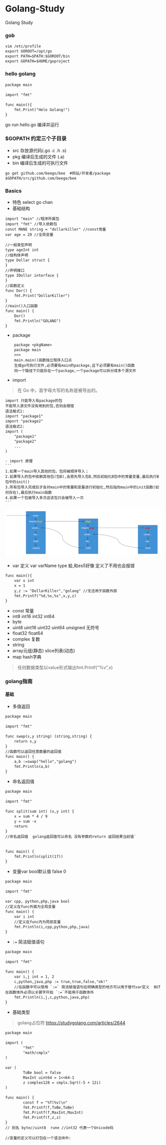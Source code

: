 # Golang-Study
Golang Study
### gob
``` 
vim /etc/profile
export GOROOT=/opt/go
export PATH=$PATH:$GOROOT/bin
export GOPATH=$HOME/goproject
```
### hello golang
``` 
package main

import "fmt"

func main(){
    fmt.Print("Helo Golang!")
}
```
go run hello.go 编译并运行

### $GOPATH 约定三个子目录
- src 存放源代码(.go .c .h .s)
- pkg 编译后生成的文件 (.a)
- bin 编译后生成的可执行文件
``` 
go get github.com/beego/bee  #网站/开发者/package
$GOPATH/src/github.com/beego/bee
```

### Basics
- 特色 select go chan
- 基础结构
``` 
import "main" //程序所属包
import "fmt" //导入依赖包
const MANE string = "dollarkiller" //const常量
var age = 20 //全局变量

//一般类型声明
type ageInt int
//结构体声明
type Dollar struct {
}
//声明接口
type IDollar interface {
}
//函数定义
func Dor() {
    fmt.Print("DollarKiller")
}
//main()入口函数
func main() {
    Dor()
    fmt.Println("GOLANG")
}

```
- package
``` 
    package <pkgName>
    package main
    >>>
    main.main()函数独立程序入口点
    生成go可执行文件,必须要有main的package,且下必须要有main()函数
    同一个路径下只能存在一个package,一个package可以拆分成多个源文件
```
- import
>在 Go 中，首字母大写的名称是被导出的。
``` 
import 只能导入有package的包
不能导入源文件没有用到的包,否则会报错
语法格式1:
import "package1"
import "package2"
语法格式2:
import (
    "package1"
    "package2"
    ...
)
```
    - import 原理
    ```
    1.如果一个main导入其他的包，包将被顺序导入；
    2.如果导入的包中依赖其他包(包B),会首先导入包B,然后初始化B包中的常量变量,最后执行B包中的init()
    3.所有包导入完成后才会对main中的常量和变量进行初始化,然后指向main中的init函数(如何存在),最后执行main函数
    4.如果一个包被导入多次这该包只会被导入一次 
    ```
![import](./readme/golang.png)    
- var 定义 var varName type 蛤,和es5好像  定义了不用也会报错
``` 
func main(){
	var x int
	x = 1
	y,z := "DollarKiller","golang" //无法用于函数外部
	fmt.Printf("%d,%s,%s",x,y,z)
}
```
- const 常量
- int8 int16 int32 int64
- byte
- uint8 uint16 uint32 uint64 unsigned 无符号
- float32 float64
- complex 复数
- string
- array元组(静态) slice列表(动态)
- map hash字典
>任何数据类型以value形式输出fmt.Printf("%v",x)

### golang指南

#### 基础
- 多值返回
``` 
package main

import "fmt"

func swap(s,y string) (string,string) {
	return s,y
}
//函数可以返回任意数量的返回值
func main() {
	a,b :=swap("hello","golang")
	fmt.Println(a,b)
}
```
- 命名返回值
``` 
package main

import "fmt"

func split(sum int) (x,y int) {
	x = sum * 4 / 9
	y = sum -x
	return 
}
//命名返回值  golang返回值可以命名 没有参数的return 返回结果当前值`


func main() {
	fmt.Println(split(17))
}
```
- 变量var  bool默认值 false 0
``` 
package main

import "fmt"

var cpp, python,php,java bool
//定义在func外面为全局变量
func main() {
	var i int
	//定义在func内为局部变量 
	fmt.Println(i,cpp,python,php,java)
}

```
- `:=` 简洁赋值语句
``` 
package main

import "fmt"

func main() {
	var i,j int = 1, 2
	c,python,java,php := true,true,false,"ok!"
	//在函数中可以使用 `:=` 简洁赋值语句在明确类型的地方可以用于替代var定义  BUT在函数体外必须以关键字开始 `:=`不能用于函数体外
	fmt.Println(i,j,c,python,java,php)
}

```
- 基础类型
> golang占位符 https://studygolang.com/articles/2644
``` 
package main
  
import (
        "fmt"
        "math/cmplx"
)

var (
        ToBe bool = false
        MaxInt uint64 = 1<<64-1
        z complex128 = cmplx.Sqrt(-5 + 12i)
)

func main() {
        const f = "%T(%v)\n"
        fmt.Printf(f,ToBe,ToBe)
        fmt.Printf(f,MaxInt,MaxInt)
        fmt.Printf(f,z,z)
}
// 别名 byte//uint8  rune //int32 代表一个Unicode码

//变量的定义可以打包在一个语法块中:

```


